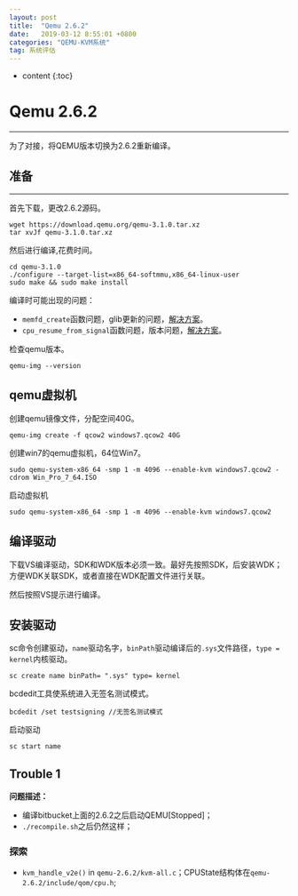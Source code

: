 ```yaml
---
layout: post
title:  "Qemu 2.6.2"
date:   2019-03-12 8:55:01 +0800
categories: "QEMU-KVM系统"
tag: 系统评估
---
```

* content
{:toc}


# Qemu 2.6.2
---
为了对接，将QEMU版本切换为2.6.2重新编译。

## 准备
---
首先下载，更改2.6.2源码。
```shell
wget https://download.qemu.org/qemu-3.1.0.tar.xz
tar xvJf qemu-3.1.0.tar.xz
```
然后进行编译,花费时间。

```shell
cd qemu-3.1.0
./configure --target-list=x86_64-softmmu,x86_64-linux-user
sudo make && sudo make install
```
编译时可能出现的问题：
* `memfd_create`函数问题，glib更新的问题，[解决方案](https://git.qemu.org/?p=qemu.git;a=commit;h=75e5b70e6b5dcc4f2219992d7cffa462aa406af0)。
* `cpu_resume_from_signal`函数问题，版本问题，[解决方案](https://github.com/geohot/qira/issues/198)。

检查qemu版本。
```shell
qemu-img --version
```

## qemu虚拟机
创建qemu镜像文件，分配空间40G。

```shell
qemu-img create -f qcow2 windows7.qcow2 40G 
```
创建win7的qemu虚拟机，64位Win7。
```shell
sudo qemu-system-x86_64 -smp 1 -m 4096 --enable-kvm windows7.qcow2 -cdrom Win_Pro_7_64.ISO 
```
启动虚拟机
```shell
sudo qemu-system-x86_64 -smp 1 -m 4096 --enable-kvm windows7.qcow2 
```

## 编译驱动
下载VS编译驱动，SDK和WDK版本必须一致。最好先按照SDK，后安装WDK；方便WDK关联SDK，或者直接在WDK配置文件进行关联。

然后按照VS提示进行编译。

## 安装驱动
sc命令创建驱动，`name`驱动名字，`binPath`驱动编译后的`.sys`文件路径，`type = kernel`内核驱动。
```shell
sc create name binPath= ".sys" type= kernel	
```
bcdedit工具使系统进入无签名测试模式。
```shell
bcdedit /set testsigning //无签名测试模式
```
启动驱动
```shell
sc start name
```


## Trouble 1
**问题描述：**
* 编译bitbucket上面的2.6.2之后启动QEMU[Stopped]；
* `./recompile.sh`之后仍然这样；

### 探索
* `kvm_handle_v2e()` in `qemu-2.6.2/kvm-all.c`；CPUState结构体在`qemu-2.6.2/include/qom/cpu.h`;







